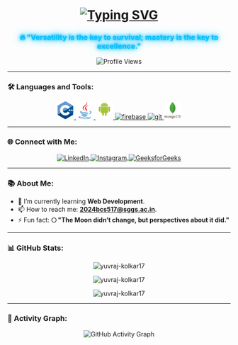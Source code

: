 <h1 align="center">
  <a href="https://git.io/typing-svg">
    <img src="https://readme-typing-svg.herokuapp.com/?font=Fira+Code&size=40&duration=3000&pause=1000&color=00BFFF&center=true&vCenter=true&width=600&height=100&lines=Hi+👋,+I'm+Yuvraj;" alt="Typing SVG" />
  </a>
</h1>

<h3 align="center" style="color: #00BFFF; text-shadow: 0 0 5px #00BFFF, 0 0 10px #00BFFF, 0 0 20px #00BFFF;">
  🔥 "Versatility is the key to survival; mastery is the key to excellence."
</h3>

<p align="center">
 <img src="https://profile-counter.glitch.me/yuvraj-kolkar17/count.svg?start=256" alt="Profile Views">
</p>

---

### 🛠️ Languages and Tools:

<p align="center">
  <a href="https://en.cppreference.com/w/cpp" target="_blank" rel="noreferrer">
    <img src="https://raw.githubusercontent.com/devicons/devicon/master/icons/cplusplus/cplusplus-original.svg" alt="core c++" width="40" height="40"/>
  </a> 
  <a href="https://www.java.com/" target="_blank" rel="noreferrer">
  <img src="https://raw.githubusercontent.com/devicons/devicon/master/icons/java/java-original.svg" alt="java" width="40" height="40"/>
</a>
   <a href="https://developer.android.com" target="_blank" rel="noreferrer">
    <img src="https://raw.githubusercontent.com/devicons/devicon/master/icons/android/android-original-wordmark.svg" alt="android" width="40" height="40"/>
  </a>
  <a href="https://firebase.google.com/" target="_blank" rel="noreferrer">
    <img src="https://www.vectorlogo.zone/logos/firebase/firebase-icon.svg" alt="firebase" width="40" height="40"/>
  </a>
  <a href="https://git-scm.com/" target="_blank" rel="noreferrer">
    <img src="https://www.vectorlogo.zone/logos/git-scm/git-scm-icon.svg" alt="git" width="40" height="40"/>
  </a>
  <a href="https://www.mongodb.com/" target="_blank" rel="noreferrer">
    <img src="https://raw.githubusercontent.com/devicons/devicon/master/icons/mongodb/mongodb-original-wordmark.svg" alt="mongodb" width="40" height="40"/>
  </a>
</p>

---

### 🌐 Connect with Me:
<p align="center">
  <a href="https://www.linkedin.com/in/yuvraj-patil-39a36b221/" target="blank">
    <img align="center" src="https://raw.githubusercontent.com/rahuldkjain/github-profile-readme-generator/master/src/images/icons/Social/linked-in-alt.svg" alt="LinkedIn" height="30" width="40" />
  </a>
  <a href="https://www.instagram.com/yuvrajj_patil/" target="blank">
    <img align="center" src="https://raw.githubusercontent.com/rahuldkjain/github-profile-readme-generator/master/src/images/icons/Social/instagram.svg" alt="Instagram" height="30" width="40" />
  </a>
  <a href="https://www.geeksforgeeks.org/user/kolkarybkiz/" target="blank">
    <img align="center" src="https://raw.githubusercontent.com/rahuldkjain/github-profile-readme-generator/master/src/images/icons/Social/geeks-for-geeks.svg" alt="GeeksforGeeks" height="30" width="40" />
  </a>
</p>

---

### 📚 About Me:
- 🌱 I’m currently learning **Web Development**.
- 📫 How to reach me: **2024bcs517@sggs.ac.in**.
- ⚡ Fun fact: **🌕 "The Moon didn’t change, but perspectives about it did."**

---

### 📊 GitHub Stats:
<p align="center">
  <img src="https://github-readme-stats.vercel.app/api?username=yuvraj-kolkar17&show_icons=true&theme=radical" alt="yuvraj-kolkar17" />
</p>

<p align="center">
  <img src="https://github-readme-stats.vercel.app/api/top-langs?username=yuvraj-kolkar17&show_icons=true&theme=radical&layout=compact" alt="yuvraj-kolkar17" />
</p>

<p align="center">
  <img src="https://github-readme-streak-stats.herokuapp.com/?user=yuvraj-kolkar17&theme=radical" alt="yuvraj-kolkar17" />
</p>

---

### 🎨 Activity Graph:
<p align="center">
  <img src="https://github-readme-activity-graph.vercel.app/graph?username=yuvraj-kolkar17&theme=react-dark" alt="GitHub Activity Graph" />
</p>
